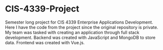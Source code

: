 # CIS-4339-Project
Semester long project for CIS 4339 Enterprise Applications Development.
Here I have the code from the project since the original repository is private. 
My team was tasked with creating an application through full stack development.
Backend was created with JavaScript and MongoDB to store data. Frontend was created with Vue.js.
